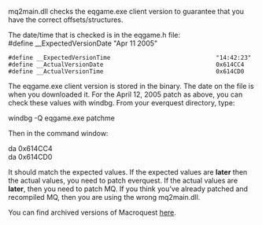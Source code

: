 mq2main.dll checks the eqgame.exe client version to guarantee that you have the correct offsets/structures.

The date/time that is checked is in the eqgame.h file:  
#define \_\_ExpectedVersionDate "Apr 11 2005"

`#define __ExpectedVersionTime                              "14:42:23"`  
`#define __ActualVersionDate                                0x614CC4`  
`#define __ActualVersionTime                                0x614CD0`

The eqgame.exe client version is stored in the binary. The date on the file is when you downloaded it. For the April 12,
2005 patch as above, you can check these values with windbg. From your everquest directory, type:

windbg -Q eqgame.exe patchme

Then in the command window:

da 0x614CC4  
da 0x614CD0

It should match the expected values. If the expected values are **later** then the actual values, you need to patch
everquest. If the actual values are **later**, then you need to patch MQ. If you think you've already patched and
recompiled MQ, then you are using the wrong mq2main.dll.

You can find archived versions of Macroquest [here](https://macroquest2.com/downloads/zips.php).


